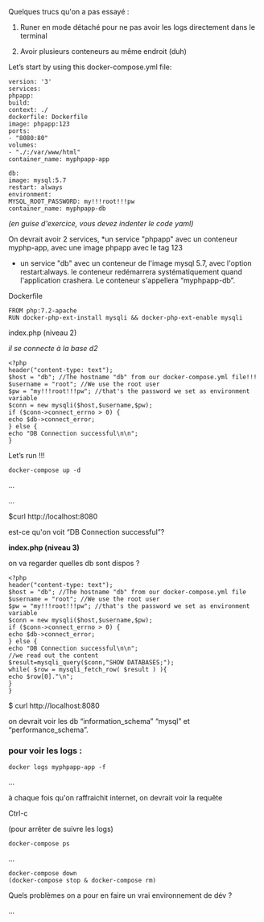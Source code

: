 Quelques trucs qu'on a pas essayé : 


1. Runer en mode détaché pour ne pas avoir les logs directement dans le terminal

2. Avoir plusieurs conteneurs au même endroit (duh)

Let’s start by using this docker-compose.yml file:

    version: '3'
    services:
    phpapp:
    build:
    context: ./
    dockerfile: Dockerfile
    image: phpapp:123
    ports:
    - "8080:80"
    volumes:
    - "./:/var/www/html"
    container_name: myphpapp-app

    db:
    image: mysql:5.7
    restart: always
    environment:
    MYSQL_ROOT_PASSWORD: my!!!root!!!pw
    container_name: myphpapp-db

_(en guise d'exercice, vous devez indenter le code yaml)_

On devrait avoir 2 services,
 *un service "phpapp" avec un conteneur myphp-app, avec une image phpapp avec le tag 123
* un service "db" avec un conteneur de l'image mysql 5.7, avec l'option restart:always. le conteneur redémarrera 
systématiquement quand l'application crashera. Le conteneur s'appellera “myphpapp-db”. 


Dockerfile

    FROM php:7.2-apache
    RUN docker-php-ext-install mysqli && docker-php-ext-enable mysqli

index.php (niveau 2) 

_il se connecte à la base d2_


    <?php
    header("content-type: text");
    $host = "db"; //The hostname "db" from our docker-compose.yml file!!!
    $username = "root"; //We use the root user
    $pw = "my!!!root!!!pw"; //that's the password we set as environment variable
    $conn = new mysqli($host,$username,$pw);
    if ($conn->connect_errno > 0) {
    echo $db->connect_error;
    } else {
    echo "DB Connection successful\n\n";
    }
    

Let’s run !!!

    docker-compose up -d

...

...

$curl http://localhost:8080
 
est-ce qu'on voit “DB Connection successful”? 
 
**index.php (niveau 3)**


on va regarder quelles db sont dispos ?
    
    <?php
    header("content-type: text");
    $host = "db"; //The hostname "db" from our docker-compose.yml file
    $username = "root"; //We use the root user
    $pw = "my!!!root!!!pw"; //that's the password we set as environment variable
    $conn = new mysqli($host,$username,$pw);
    if ($conn->connect_errno > 0) {
    echo $db->connect_error;
    } else {
    echo "DB Connection successful\n\n";
    //we read out the content
    $result=mysqli_query($conn,"SHOW DATABASES;");
    while( $row = mysqli_fetch_row( $result ) ){
    echo $row[0]."\n";
    }
    }

$ curl http://localhost:8080
 
 on devrait voir les db “information_schema” “mysql” et  “performance_schema”.

### pour voir les logs : 

    docker logs myphpapp-app -f

...

à chaque fois qu'on raffraichit internet, on devrait voir la requête

Ctrl-c

(pour arrêter de suivre les logs)

    docker-compose ps

...

    docker-compose down
    (docker-compose stop & docker-compose rm)
    
    
Quels problèmes on a pour en faire un vrai environnement de dév ?

...